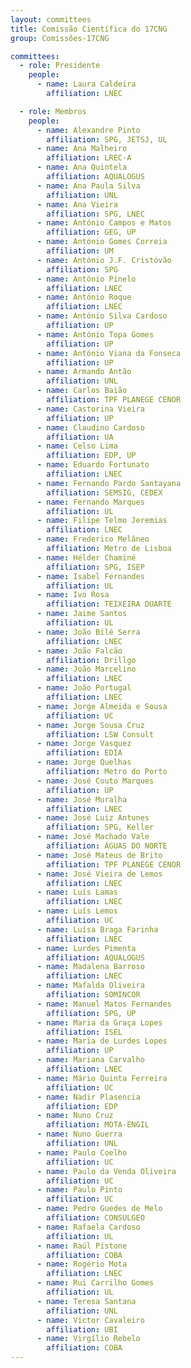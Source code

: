 ```yaml
---
layout: committees
title: Comissão Científica do 17CNG
group: Comissões-17CNG

committees:
  - role: Presidente
    people:
      - name: Laura Caldeira
        affiliation: LNEC

  - role: Membros
    people:
      - name: Alexandre Pinto
        affiliation: SPG, JETSJ, UL
      - name: Ana Malheiro
        affiliation: LREC-A
      - name: Ana Quintela
        affiliation: AQUALOGUS
      - name: Ana Paula Silva
        affiliation: UNL
      - name: Ana Vieira
        affiliation: SPG, LNEC
      - name: António Campos e Matos
        affiliation: GEG, UP
      - name: António Gomes Correia
        affiliation: UM
      - name: António J.F. Cristóvão
        affiliation: SPG
      - name: António Pinelo
        affiliation: LNEC
      - name: António Roque
        affiliation: LNEC
      - name: António Silva Cardoso
        affiliation: UP
      - name: António Topa Gomes
        affiliation: UP
      - name: António Viana da Fonseca
        affiliation: UP
      - name: Armando Antão
        affiliation: UNL
      - name: Carlos Baião
        affiliation: TPF PLANEGE CENOR
      - name: Castorina Vieira
        affiliation: UP
      - name: Claudino Cardoso
        affiliation: UA
      - name: Celso Lima
        affiliation: EDP, UP
      - name: Eduardo Fortunato
        affiliation: LNEC
      - name: Fernando Pardo Santayana
        affiliation: SEMSIG, CEDEX
      - name: Fernando Marques
        affiliation: UL
      - name: Filipe Telmo Jeremias
        affiliation: LNEC
      - name: Frederico Melâneo
        affiliation: Metro de Lisboa
      - name: Hélder Chaminé
        affiliation: SPG, ISEP
      - name: Isabel Fernandes
        affiliation: UL
      - name: Ivo Rosa
        affiliation: TEIXEIRA DUARTE
      - name: Jaime Santos
        affiliation: UL
      - name: João Bilé Serra
        affiliation: LNEC
      - name: João Falcão
        affiliation: Drillgo
      - name: João Marcelino
        affiliation: LNEC
      - name: João Portugal
        affiliation: LNEC
      - name: Jorge Almeida e Sousa
        affiliation: UC
      - name: Jorge Sousa Cruz
        affiliation: LSW Consult
      - name: Jorge Vasquez
        affiliation: EDIA
      - name: Jorge Quelhas
        affiliation: Metro do Porto
      - name: José Couto Marques
        affiliation: UP
      - name: José Muralha
        affiliation: LNEC
      - name: José Luiz Antunes
        affiliation: SPG, Keller
      - name: José Machado Vale
        affiliation: ÁGUAS DO NORTE
      - name: José Mateus de Brito
        affiliation: TPF PLANEGE CENOR
      - name: José Vieira de Lemos
        affiliation: LNEC
      - name: Luís Lamas
        affiliation: LNEC
      - name: Luís Lemos
        affiliation: UC
      - name: Luísa Braga Farinha
        affiliation: LNEC
      - name: Lurdes Pimenta
        affiliation: AQUALOGUS
      - name: Madalena Barroso
        affiliation: LNEC
      - name: Mafalda Oliveira
        affiliation: SOMINCOR
      - name: Manuel Matos Fernandes
        affiliation: SPG, UP
      - name: Maria da Graça Lopes
        affiliation: ISEL
      - name: Maria de Lurdes Lopes
        affiliation: UP
      - name: Mariana Carvalho
        affiliation: LNEC
      - name: Mário Quinta Ferreira
        affiliation: UC
      - name: Nadir Plasencia
        affiliation: EDP
      - name: Nuno Cruz
        affiliation: MOTA-ENGIL
      - name: Nuno Guerra
        affiliation: UNL
      - name: Paulo Coelho
        affiliation: UC
      - name: Paulo da Venda Oliveira
        affiliation: UC
      - name: Paulo Pinto
        affiliation: UC
      - name: Pedro Guedes de Melo
        affiliation: CONSULGEO
      - name: Rafaela Cardoso
        affiliation: UL
      - name: Raúl Pistone
        affiliation: COBA
      - name: Rogério Mota
        affiliation: LNEC
      - name: Rui Carrilho Gomes
        affiliation: UL
      - name: Teresa Santana
        affiliation: UNL
      - name: Victor Cavaleiro
        affiliation: UBI
      - name: Virgílio Rebelo
        affiliation: COBA
---
```

      